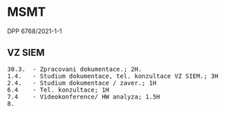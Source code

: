 # MSMT
DPP 6768/2021-1-1

VZ SIEM
-------
<pre>
30.3.  - Zpracovani dokumentace.; 2H.
1.4.   - Studium dokumentace, tel. konzultace VZ SIEM.; 3H
2.4.   - Studium dokumentace / zaver.; 1H
6.4    - Tel. konzultace; 1H
7.4    - Videokonference/ HW analyza; 1.5H
8.</pre>

